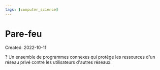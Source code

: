 ```yaml
---
tags: [computer_science] 
---
```

# Pare-feu
Created: 2022-10-11

?
Un ensemble de programmes connexes qui protège les ressources d'un réseau privé contre les utilisateurs d'autres réseaux.
<!--SR:!2023-07-28,173,250-->